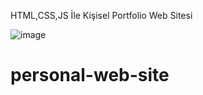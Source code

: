HTML,CSS,JS İle Kişisel Portfolio Web Sitesi


![image](https://github.com/FurkanG99/personal-web-site/assets/110032519/26dd3760-b0c2-41b3-acea-421084a7ee3d)

# personal-web-site

